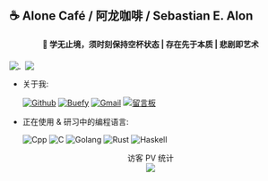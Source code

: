## ☕ Alone Café / 阿龙咖啡 / Sebastian E. Alon
<h4 align="center">
📖 学无止境，须时刻保持空杯状态 | 存在先于本质 | 悲剧即艺术
</h4>

<p>
<a href="#">
  <img align="center" src="https://github-readme-stats.vercel.app/api?username=AloneCafe&show_icons=true&count_private=true&include_all_commits=true&locale=cn" />
</a>
<a>&nbsp;</a>
<a href="#">
  <img align="center" src="https://github-readme-stats.vercel.app/api/top-langs/?username=AloneCafe&hide=HTML,M4,Makefile,CSS,Javascript,CMake,XSLT&locale=cn" />
</a>
  
</p>

<!--
![My GitHub stats](https://github-readme-stats.vercel.app/api?username=AloneCafe&show_icons=true&count_private=true&include_all_commits=true&locale=cn)
![Top Langs](https://github-readme-stats.vercel.app/api/top-langs/?username=AloneCafe&hide=HTML,M4&locale=cn)
-->
* 关于我:
  
  [![Github](https://img.shields.io/badge/-Github%20主页-181717?style=flat-square&logo=Github&labelColor=181717)](https://github.com/AloneCafe/)
  [![Buefy](https://img.shields.io/badge/-个人博客-7957D5?style=flat-square&logo=Buefy&labelColor=7957D5&logoColor=fff)](https://alone.cafe/)
  [![Gmail](https://img.shields.io/badge/-电子邮箱-EA4335?style=flat-square&logo=Gmail&labelColor=EA4335&logoColor=fff)](mailto:alone.cafe@outlook.com)
  [![留言板](https://img.shields.io/badge/-留言板-1A73E8?style=flat-square&logo=Google%20Messages&labelColor=1A73E8&logoColor=fff)](https://gist.github.com/AloneCafe/5c8314b5b8de75a81b22b2619eefd426)
* 正在使用 & 研习中的编程语言: 

  ![Cpp](https://img.shields.io/badge/-C%2B%2B-00599C?style=flat-square&logo=C%2B%2B&labelColor=00599C)
  ![C](https://img.shields.io/badge/-C-A8B9CC?style=flat-square&logo=C&labelColor=A8B9CC&logoColor=fff)
  ![Golang](https://img.shields.io/badge/-Golang-00ADD8?style=flat-square&logo=Go&labelColor=00ADD8&logoColor=fff)
  ![Rust](https://img.shields.io/badge/-Rust-2C2D72?style=flat-square&logo=Rust&labelColor=2C2D72)
  ![Haskell](https://img.shields.io/badge/-Haskell-5D4F85?style=flat-square&logo=Haskell&labelColor=5D4F85)
<!--
* 编程开发时常用的操作系统:

  ![GNU](https://img.shields.io/badge/-GNU-A42E2B?style=plastic&logo=GNU&labelColor=A42E2B)
  ![Linux](https://img.shields.io/badge/-Linux-FCC624?style=plastic&logo=Linux&labelColor=FCC624&logoColor=fff)
  <a>&nbsp;&nbsp;</a>⟹<a>&nbsp;&nbsp;</a>
  ![Arch Linux](https://img.shields.io/badge/-Arch%20Linux-1793D1?style=plastic&logo=Arch%20Linux&labelColor=1793D1&logoColor=fff)
  ![Ubuntu](https://img.shields.io/badge/-Ubuntu-E95420?style=plastic&logo=Ubuntu&labelColor=E95420&logoColor=fff)
  
  ![Microsoft](https://img.shields.io/badge/-Microsoft-5E5E5E?style=plastic&logo=Microsoft&labelColor=5E5E5E)
  <a>&nbsp;&nbsp;</a>⟹<a>&nbsp;&nbsp;</a>
  ![Windows](https://img.shields.io/badge/-Windows%2010-0078D6?style=plastic&logo=Windows&labelColor=0078D6)

* 目前使用的笔记本电脑 & 手机:

  💻<a>&nbsp;&nbsp;</a>![Dell](https://img.shields.io/badge/-Dell%20Precision%20M6800-007DB8?style=plastic&logo=Dell&labelColor=007DB8)
  
  📱<a>&nbsp;&nbsp;</a>![Google](https://img.shields.io/badge/-Google%20Pixel%202%20XL-4285F4?style=plastic&logo=Google&labelColor=4285F4&logoColor=fff)
-->

<p align="center"> 
  访客 PV 统计<br>
  <img src="https://profile-counter.glitch.me/AloneCafe/count.svg" />
</p>
  

<!--
**AloneCafe/AloneCafe** is a ✨ _special_ ✨ repository because its `README.md` (this file) appears on your GitHub profile.

Here are some ideas to get you started:

- 🔭 I’m currently working on ...
- 🌱 I’m currently learning ...
- 👯 I’m looking to collaborate on ...
- 🤔 I’m looking for help with ...
- 💬 Ask me about ...
- 📫 How to reach me: ...
- 😄 Pronouns: ...
- ⚡ Fun fact: ...
-->
